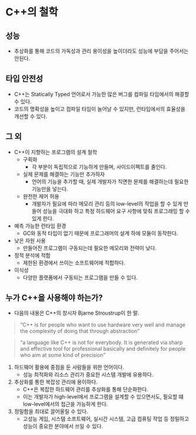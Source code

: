 # C++의 철학

## 성능
- 추상화를 통해 코드의 가독성과 관리 용이성을 높이더라도 성능에 부담을 주어서는 안된다.  

## 타입 안전성
- C++는 Statically Typed 언어로서 가능한 많은 버그를 컴파일 타임에서의 해결할 수 있다.
- 코드의 명확성을 높이고 컴파일 타임이 늘어날 수 있지만, 런타임에서의 효율성을 개선할 수 있다.

## 그 외
- C++이 지향하는 프로그램의 설계 철학
    - 구획화
        - 각 부분이 독립적으로 기능하게 만들며, 사이드이펙트를 줄인다.
    - 실제 문제를 해결하는 기능만 추가하자
        - 언어의 기능을 추가할 때, 실제 개발자가 직면한 문제를 해결하는데 필요한 기능만을 넣는다.
    - 완전한 제어 허용
        - 개발자가 필요에 따라 메모리 관리 등의 low-level의 작업을 할 수 있게 만들어 성능을 극대화 하고 특정 하드웨어 요구 사항에 맞춰 프로그래밍 할 수 있게 한다.
- 예측 가능한 런타임 환경
    - GC와 동적 타입이 없기 때문에 프로그래머의 설계 하에 모듈이 동작한다.
- 낮은 자원 사용
    - 만들어진 프로그램이 구동되는데 필요한 메모리와 전력이 낮다.
- 정적 분석에 적합
    - 제한된 환경에서 쓰이는 소프트웨어에 적합하다.
- 이식성
    - 다양한 플랫폼에서 구동되는 프로그램을 만들 수 있다.

## 누가 C++을 사용해야 하는가?
- 다음의 내용은 C++의 창시자 Bjarne Stroustrup이 한 말.
> “C++ is for people who want to use hardware very well and manage the complexity of doing that through abstraction”

> “a language like C++ is not for everybody. It is generated via sharp and effective tool for professional basically and definitely for people who aim at some kind of precision”

1. 하드웨어 활용에 중점을 둔 사람들을 위한 언어이다.
    - 성능 최적화와 리소스 관리가 중요한 시스템 개발에 유용하다.
2. 추상화를 통한 복잡성 관리에 용이하다.
    - C++은 복잡한 하드웨어 관리를 추상화를 통해 단순화한다.
    - 이는 개발자가 high-level에서 프로그램을 설계할 수 있으면서도, 필요할 떄 low-level에서의 접근을 가능하게 한다.
3. 정밀함을 최대로 끌어올릴 수 있다.
    - 고성능 게임, 시스템 소프트웨어, 실시간 시스템, 고급 컴퓨팅 작업 등 정밀하고 성능이 중요한 분야에서 쓰일 수 있다.

    